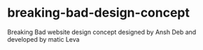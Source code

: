 # breaking-bad-design-concept
Breaking Bad website design concept designed by Ansh Deb and developed by matic Leva
